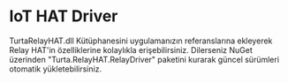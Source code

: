 # IoT HAT Driver

TurtaRelayHAT.dll Kütüphanesini uygulamanızın referanslarına ekleyerek Relay HAT'in özelliklerine kolaylıkla erişebilirsiniz. Dilerseniz NuGet üzerinden "Turta.RelayHAT.RelayDriver" paketini kurarak güncel sürümleri otomatik yükletebilirsiniz.
